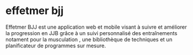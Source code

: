 # effetmer bjj
Effetmer BJJ est une application web et mobile visant à suivre et améliorer la progression en JJB grâce à un suivi personnalisé des entraînements notament pour la musculation , une bibliothèque de techniques et un planificateur de programmes sur mesure.
